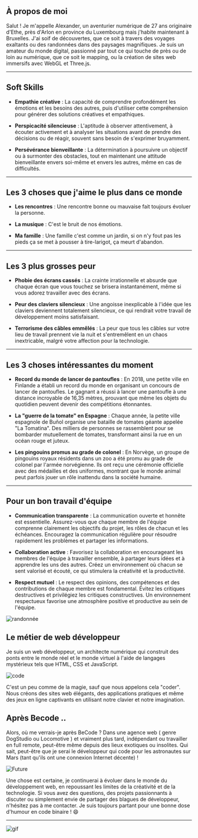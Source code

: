 ## À propos de moi
Salut ! Je m'appelle Alexander, un aventurier numérique de 27 ans originaire d'Ethe, près d'Arlon en province du Luxembourg mais j'habite maintenant à Bruxelles. J'ai soif de découvertes, que ce soit à travers des voyages exaltants ou des randonnées dans des paysages magnifiques. Je suis un amateur du monde digital, passionné par tout ce qui touche de près ou de loin au numérique, que ce soit le mapping, ou la création de sites web immersifs avec WebGL et Three.js.

---

## Soft Skills

* **Empathie créative** : La capacité de comprendre profondément les émotions et les besoins des autres, puis d'utiliser cette compréhension pour générer des solutions créatives et empathiques.

* **Perspicacité silencieuse** : L'aptitude à observer attentivement, à écouter activement et à analyser les situations avant de prendre des décisions ou de réagir, souvent sans besoin de s'exprimer bruyamment.

* **Persévérance bienveillante** : La détermination à poursuivre un objectif ou à surmonter des obstacles, tout en maintenant une attitude bienveillante envers soi-même et envers les autres, même en cas de difficultés.
---
## Les 3 choses que j'aime le plus dans ce monde

* **Les rencontres** : Une rencontre bonne ou mauvaise fait toujours évoluer la personne. 

* **La musique** : C'est le bruit de nos émotions.

* **Ma famille** : Une famille c'est comme un jardin, si on n'y fout pas les pieds ça se met à pousser à tire-larigot, ça meurt d'abandon.

---
## Les 3 plus grosses peur 

* **Phobie des écrans cassés** : La crainte irrationnelle et absurde que chaque écran que vous touchez se brisera instantanément, même si vous adorez travailler avec des écrans.

* **Peur des claviers silencieux** : Une angoisse inexplicable à l'idée que les claviers deviennent totalement silencieux, ce qui rendrait votre travail de développement moins satisfaisant.

* **Terrorisme des câbles emmêlés** : La peur que tous les câbles sur votre lieu de travail prennent vie la nuit et s'entremêlent en un chaos inextricable, malgré votre affection pour la technologie.

---
## Les 3 choses intéressantes du moment 

* **Record du monde de lancer de pantoufles** : En 2018, une petite ville en Finlande a établi un record du monde en organisant un concours de lancer de pantoufles. Le gagnant a réussi à lancer une pantoufle à une distance incroyable de 16,35 mètres, prouvant que même les objets du quotidien peuvent devenir des compétitions étonnantes.

* **La "guerre de la tomate" en Espagne** : Chaque année, la petite ville espagnole de Buñol organise une bataille de tomates géante appelée "La Tomatina". Des milliers de personnes se rassemblent pour se bombarder mutuellement de tomates, transformant ainsi la rue en un océan rouge et juteux.

* **Les pingouins promus au grade de colonel** : En Norvège, un groupe de pingouins royaux résidents dans un zoo a été promu au grade de colonel par l'armée norvégienne. Ils ont reçu une cérémonie officielle avec des médailles et des uniformes, montrant que le monde animal peut parfois jouer un rôle inattendu dans la société humaine.
---
## Pour un bon travail d'équipe 

* **Communication transparente** : La communication ouverte et honnête est essentielle. Assurez-vous que chaque membre de l'équipe comprenne clairement les objectifs du projet, les rôles de chacun et les échéances. Encouragez la communication régulière pour résoudre rapidement les problèmes et partager les informations.

* **Collaboration active** : Favorisez la collaboration en encourageant les membres de l'équipe à travailler ensemble, à partager leurs idées et à apprendre les uns des autres. Créez un environnement où chacun se sent valorisé et écouté, ce qui stimulera la créativité et la productivité.

* **Respect mutuel** : Le respect des opinions, des compétences et des contributions de chaque membre est fondamental. Évitez les critiques destructives et privilégiez les critiques constructives. Un environnement respectueux favorise une atmosphère positive et productive au sein de l'équipe.



![randonnée](https://images.unsplash.com/photo-1523506591153-1504ba186b3b?ixlib=rb-4.0.3&ixid=M3wxMjA3fDB8MHxwaG90by1wYWdlfHx8fGVufDB8fHx8fA%3D%3D&auto=format&fit=crop&w=1964&q=80)

## Le métier de web développeur
Je suis un web développeur, un architecte numérique qui construit des ponts entre le monde réel et le monde virtuel à l'aide de langages mystérieux tels que HTML, CSS et JavaScript.

![code](https://images.unsplash.com/photo-1484417894907-623942c8ee29?ixlib=rb-4.0.3&ixid=M3wxMjA3fDB8MHxwaG90by1wYWdlfHx8fGVufDB8fHx8fA%3D%3D&auto=format&fit=crop&w=1932&q=80)

C'est un peu comme de la magie, sauf que nous appelons cela "coder". Nous créons des sites web élégants, des applications pratiques et même des jeux en ligne captivants en utilisant notre clavier et notre imagination.

## Après Becode ..
Alors, où me verrais-je après BeCode ? Dans une agence web ( genre DogStudio ou Locomotive ) et vraiment plus tard, indépendant ou travailler en full remote, peut-être même depuis des lieux exotiques ou insolites. Qui sait, peut-être que je serai le développeur qui code pour les astronautes sur Mars (tant qu'ils ont une connexion Internet décente) !

![Future](https://images.unsplash.com/photo-1580094333632-438bdc04f79f?ixlib=rb-4.0.3&ixid=M3wxMjA3fDB8MHxwaG90by1wYWdlfHx8fGVufDB8fHx8fA%3D%3D&auto=format&fit=crop&w=2070&q=80)

Une chose est certaine, je continuerai à évoluer dans le monde du développement web, en repoussant les limites de la créativité et de la technologie. Si vous avez des questions, des projets passionnants à discuter ou simplement envie de partager des blagues de développeur, n'hésitez pas à me contacter. Je suis toujours partant pour une bonne dose d'humour en code binaire ! 😄

---

![gif](![Future](https://images.unsplash.com/photo-1580094333632-438bdc04f79f?ixlib=rb-4.0.3&ixid=M3wxMjA3fDB8MHxwaG90by1wYWdlfHx8fGVufDB8fHx8fA%3D%3D&auto=format&fit=crop&w=2070&q=80))
